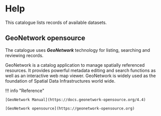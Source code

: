 # Help

This catalogue lists records of available datasets.

## GeoNetwork opensource

The catalogue uses ***GeoNetwork*** technology for listing, searching and reviewing records. 

GeoNetwork is a catalog application to manage spatially referenced resources. It provides powerful metadata editing and search functions as well as an interactive web map viewer. GeoNetwork is widely used as the foundation of Spatial Data Infrastructures world wide.

!!! info "Reference"

    [GeoNetwork Manual](https://docs.geonetwork-opensource.org/4.4)

    [GeoNetwork opensource](https://geonetwork-opensource.org)
